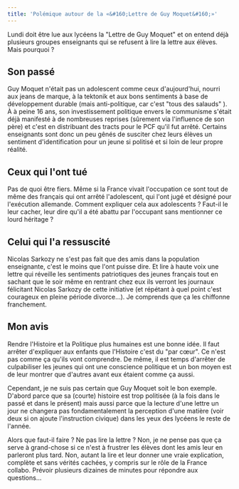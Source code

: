```yaml
---
title: 'Polémique autour de la «&#160;Lettre de Guy Moquet&#160;»'
---
```


Lundi doit être lue aux lycéens la &quot;Lettre de Guy Moquet&quot; et on entend
déjà plusieurs groupes enseignants qui se refusent à lire la lettre aux élèves.
Mais pourquoi&nbsp;?

## Son passé

Guy Moquet n'était pas un adolescent comme ceux d'aujourd'hui, nourri aux jeans
de marque, à la tektonik et aux bons sentiments à base de développement durable
(mais anti-politique, car c'est &quot;tous des salauds&quot; ). À à peine 16
ans, son investissement politique envers le communisme s'était déjà manifesté à
de nombreuses reprises (s&#xFB;rement via l'influence de son père) et c'est en
distribuant des tracts pour le PCF qu'il fut arrêté. Certains enseignants sont
donc un peu gênés de susciter chez leurs élèves un sentiment d'identification
pour un jeune si politisé et si loin de leur propre réalité.

## Ceux qui l'ont tué

Pas de quoi être fiers. Même si la France vivait l'occupation ce sont tout de
même des français qui ont arrêté l'adolescent, qui l'ont jugé et désigné pour
l'exécution allemande. Comment expliquer cela aux adolescents&nbsp;? Faut-il le
leur cacher, leur dire qu'il a été abattu par l'occupant sans mentionner ce
lourd héritage&nbsp;?

## Celui qui l'a ressuscité

Nicolas Sarkozy ne s'est pas fait que des amis dans la population enseignante,
c'est le moins que l'ont puisse dire. Et lire à haute voix une lettre qui
réveille les sentiments patriotiques des jeunes français tout en sachant que le
soir même en rentrant chez eux ils verront les journaux félicitant Nicolas
Sarkozy de cette initiative (et répétant à quel point c'est courageux en pleine
période divorce…). Je comprends que ça les chiffonne franchement.

## Mon avis

Rendre l'Histoire et la Politique plus humaines est une bonne idée. Il faut
arrêter d'expliquer aux enfants que l'Histoire c'est du &quot;par
c&#x153;ur&quot;. Ce n'est pas comme ça qu'ils vont comprendre. De même, il est
temps d'arrêter de culpabiliser les jeunes qui ont une conscience politique et
un bon moyen est de leur montrer que d'autres avant eux étaient comme ça aussi.

Cependant, je ne suis pas certain que Guy Moquet soit le bon exemple. D'abord
parce que sa (courte) histoire est trop politisée (à la fois dans le passé et
dans le présent) mais aussi parce que la lecture d'une lettre un jour ne
changera pas fondamentalement la perception d'une matière (voir deux si on
ajoute l'instruction civique) dans les yeux des lycéens le reste de l'année.

Alors que faut-il faire&nbsp;? Ne pas lire la lettre&nbsp;? Non, je ne pense pas
que ça serve à grand-chose si ce n'est à frustrer les élèves dont les amis leur
en parleront plus tard. Non, autant la lire et leur donner une vraie
explication, complète et sans vérités cachées, y compris sur le r&#xF4;le de la
France collabo. Prévoir plusieurs dizaines de minutes pour répondre aux
questions…

